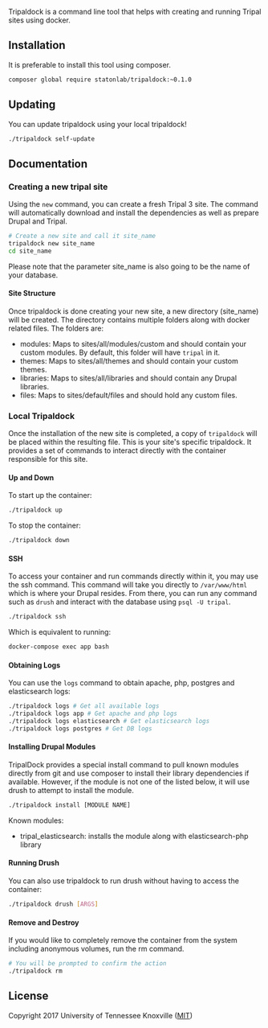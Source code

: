 Tripaldock is a command line tool that helps with creating and running Tripal sites using docker.

## Installation
It is preferable to install this tool using composer.

```bash
composer global require statonlab/tripaldock:~0.1.0
```

## Updating
You can update tripaldock using your local tripaldock!
```bash
./tripaldock self-update
```

## Documentation

### Creating a new tripal site
Using the `new` command, you can create a fresh Tripal 3 site. The command will automatically
download and install the dependencies as well as prepare Drupal and Tripal.
```bash
# Create a new site and call it site_name
tripaldock new site_name
cd site_name
```
Please note that the parameter site_name is also going to be the name of your database.

#### Site Structure
Once tripaldock is done creating your new site, a new directory (site_name) will be created.
The directory contains multiple folders along with docker related files. The folders are:
- modules: Maps to sites/all/modules/custom and should contain your custom modules. By default, this folder will have `tripal` in it.
- themes: Maps to sites/all/themes and should contain your custom themes.
- libraries: Maps to sites/all/libraries and should contain any Drupal libraries.
- files: Maps to sites/default/files and should hold any custom files.

### Local Tripaldock
Once the installation of the new site is completed, a copy of `tripaldock` will be placed within the resulting file.
This is your site's specific tripaldock. It provides a set of commands to interact directly with the container responsible
for this site.

#### Up and Down
To start up the container:
```bash
./tripaldock up
```

To stop the container:
```bash
./tripaldock down
```

#### SSH
To access your container and run commands directly within it, you may use the ssh command. This command will take you
directly to `/var/www/html` which is where your Drupal resides. From there, you can run any command such as `drush`
and interact with the database using `psql -U tripal`. 
```bash
./tripaldock ssh
```
Which is equivalent to running:
```bash
docker-compose exec app bash
```

#### Obtaining Logs
You can use the `logs` command to obtain apache, php, postgres and elasticsearch logs:
```bash
./tripaldock logs # Get all available logs
./tripaldock logs app # Get apache and php logs
./tripaldock logs elasticsearch # Get elasticsearch logs
./tripaldock logs postgres # Get DB logs
```

#### Installing Drupal Modules
TripalDock provides a special install command to pull known modules directly from git and use composer to install
their library dependencies if available. However, if the module is not one of the listed below, it will use drush
to attempt to install the module.
```bash
./tripaldock install [MODULE NAME]
```

Known modules:
- tripal_elasticsearch: installs the module along with elasticsearch-php library

#### Running Drush
You can also use tripaldock to run drush without having to access the container:
```bash
./tripaldock drush [ARGS]
```

#### Remove and Destroy
If you would like to completely remove the container from the system including anonymous volumes, run the rm command.
```bash
# You will be prompted to confirm the action
./tripaldock rm
```

## License
Copyright 2017 University of Tennessee Knoxville ([MIT](LICENSE))
